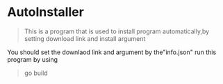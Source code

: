 # AutoInstaller
>This is a program that is used to install program automatically,by setting download link and install argument

You should set the downlaod link and argument by the"info.json"
run this program by using
>go build
